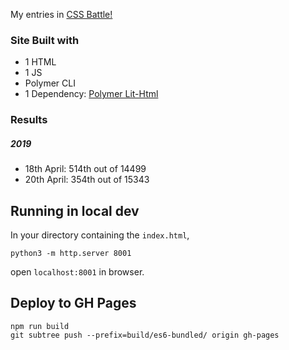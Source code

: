 My entries in [CSS Battle!](https://cssbattle.dev/)
### Site Built with
- 1 HTML
- 1 JS
- Polymer CLI
- 1 Dependency: [Polymer Lit-Html](https://lit-html.polymer-project.org/)

### Results
##### 2019
- 18th April: 514th out of 14499
- 20th April: 354th out of 15343

## Running in local dev
In your directory containing the `index.html`,
```
python3 -m http.server 8001
```
open `localhost:8001` in browser.

## Deploy to GH Pages
```
npm run build
git subtree push --prefix=build/es6-bundled/ origin gh-pages
```